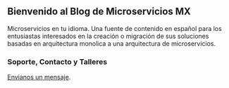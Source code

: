 ## Bienvenido al Blog de Microservicios MX

Microservicios en tu idioma. Una fuente de contenido en español para los entusiastas interesados en la creación o migración de sus soluciones basadas en arquitectura monolica a una arquitectura de microservicios.

### Soporte, Contacto y Talleres

[Envianos un mensaje](//microservices.com.mx/contact.html).
